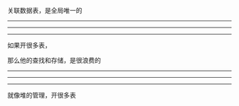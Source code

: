 关联数据表，是全局唯一的


<hr>



<hr>



<hr>

如果开很多表，


那么他的查找和存储，是很浪费的


<hr>



<hr>



<hr>


就像堆的管理，开很多表
